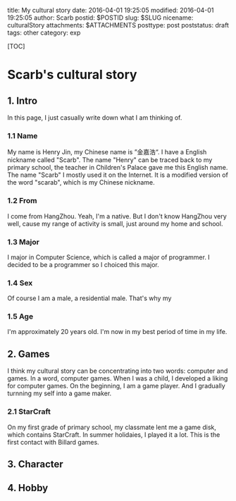 title: My cultural story
date: 2016-04-01 19:25:05
modified: 2016-04-01 19:25:05
author: Scarb
postid: $POSTID
slug: $SLUG
nicename: culturalStory
attachments: $ATTACHMENTS
posttype: post
poststatus: draft
tags: other
category: exp

[TOC]

# Scarb's cultural story
## 1. Intro
In this page, I just casually write down what I am thinking of.

### 1.1 Name
My name is Henry Jin, my Chinese name is ”金嘉浩“. I have a English nickname called "Scarb".
The name "Henry" can be traced back to my primary school, the teacher in Children's Palace gave me this English name.
The name "Scarb" I mostly used it on the Internet. 
It is a modified version of the word "scarab", which is my Chinese nickname.

### 1.2 From
I come from HangZhou. Yeah, I'm a native. But I don't know HangZhou very well, cause my range of activity is small, just around my home and school.

### 1.3 Major
I major in Computer Science, which is called a major of programmer. I decided to be a programmer so I choiced this major.

### 1.4 Sex
Of course I am a male, a residential male. That's why my 

### 1.5 Age
I'm approximately 20 years old. I'm now in my best period of time in my life.

## 2. Games
I think my cultural story can be concentrating into two words: computer and games. In a word, computer games.
When I was a child, I developed a liking for computer games. 
On the beginning, I am a game player. And I gradually turnning my self into a game maker.

### 2.1 StarCraft
On my first grade of primary school, my classmate lent me a game disk, which contains StarCraft.
In summer holidaies, I played it a lot. This is the first contact with Billard games.


## 3. Character
## 4. Hobby